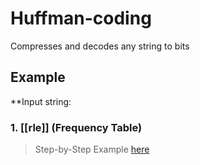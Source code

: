 # Huffman-coding

Compresses and decodes any string to bits

## Example

**Input string: 

### 1. [[rle]] (Frequency Table)



> Step-by-Step Example [here](https://www.youtube.com/watch?v=iEm1NRyEe5c)
